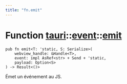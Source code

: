 ```yaml
---
title: "fn.emit"
---
```


# Function [tauri](/docs/api/rust/tauri/../index.html)::​[event](/docs/api/rust/tauri/index.html)::​[emit](/docs/api/rust/tauri/)

    pub fn emit<T: 'static, S: Serialize>(
        webview_handle: &Handle<T>, 
        event: impl AsRef<str> + Send + 'static, 
        payload: Option<S>
    ) -> Result<()>

Émet un événement au JS.
